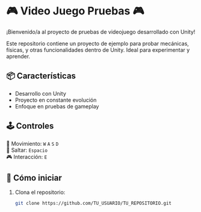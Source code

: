 # 🎮 Video Juego Pruebas 🎮

¡Bienvenido/a al proyecto de pruebas de videojuego desarrollado con Unity!

Este repositorio contiene un proyecto de ejemplo para probar mecánicas, físicas, y otras funcionalidades dentro de Unity. Ideal para experimentar y aprender.

## 📦 Características

- Desarrollo con Unity
- Proyecto en constante evolución
- Enfoque en pruebas de gameplay

## 🕹️ Controles

🎯 Movimiento: `W` `A` `S` `D`  
🧍 Saltar: `Espacio`  
🎮 Interacción: `E`

## 🚀 Cómo iniciar

1. Clona el repositorio:
   ```bash
   git clone https://github.com/TU_USUARIO/TU_REPOSITORIO.git
